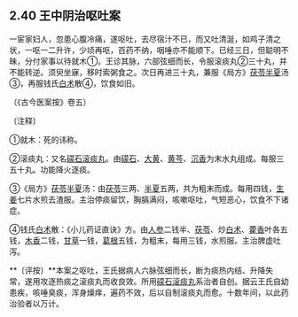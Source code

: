 ## 2.40 王中阴治呕吐案

一宦家妇人，忽患心腹冷痛，遂呕吐，去尽宿汁不已，而又吐清涎，如鸡子清之状，一呕一二升许，少顷再呕，百药不纳，咽唾亦不能顺下。已经三日，但聪明不昧，分付家事以待就木①。王诊其脉，六部弦细而长，令服滚痰丸②三十丸，并不能转逆。须臾坐寐，移时索粥食之。次日再进三十丸，兼服《局方》[茯苓](https://www.gmzyjc.com/read/bc/bc05-0.0.1.0.0.md)[半夏](https://www.gmzyjc.com/read/bc/bc16-0.1.1.0.0.md)汤③，再服钱氏[白术](https://www.gmzyjc.com/read/bc/bc17-0.1.5.0.0.md)散④，饮食如旧。

（《古今医案按》卷五）

〔注释〕

①就木：死的讳称。

②滚痰丸：又名[礞石滚痰丸](https://www.gmzyjc.com/read/fjx/fjx12-0.5.0.0.0.md)。由[礞石](https://www.gmzyjc.com/read/bc/bc16-0.2.9.0.0.md)、[大黄](https://www.gmzyjc.com/read/bc/bc02-0.1.1.0.0.md)、[黄芩](https://www.gmzyjc.com/read/bc/bc03-0.2.1.0.0.md)、[沉香](https://www.gmzyjc.com/read/bc/bc11-0.0.9.0.0.md)为末水丸组成。每服三五十丸。功能降火逐痰。

③《局方》[茯苓](https://www.gmzyjc.com/read/bc/bc05-0.0.1.0.0.md)[半夏](https://www.gmzyjc.com/read/bc/bc16-0.1.1.0.0.md)汤：由[茯苓](https://www.gmzyjc.com/read/bc/bc05-0.0.1.0.0.md)三两、[半夏](https://www.gmzyjc.com/read/bc/bc16-0.1.1.0.0.md)五两，共为粗末而成。每用四钱，[生姜](https://www.gmzyjc.com/read/bc/bc01-1.1.13.0.0.md)七片水煎去渣服。主治停痰留饮，胸膈满闷，咳嗽呕吐，气短恶心，饮食不下诸症。

④钱氏[白术](https://www.gmzyjc.com/read/bc/bc17-0.1.5.0.0.md)散：《小儿药证直诀》方。由[人参](https://www.gmzyjc.com/read/bc/bc17-0.1.1.0.0.md)二钱半、[茯苓](https://www.gmzyjc.com/read/bc/bc05-0.0.1.0.0.md)、炒[白术](https://www.gmzyjc.com/read/bc/bc17-0.1.5.0.0.md)、[藿香](https://www.gmzyjc.com/read/bc/bc04-0.0.1.0.0.md)叶各五钱，[木香](https://www.gmzyjc.com/read/bc/bc11-0.0.5.0.0.md)二钱，[甘草](https://www.gmzyjc.com/read/bc/bc17-0.1.8.0.0.md)一钱，[葛根](https://www.gmzyjc.com/read/bc/bc01-1.2.8.0.0.md)五钱，为粗末，每用三钱，水煎服。主治脾虚吐泻。

**〔评按〕**本案之呕吐，王氏据病人六脉弦细而长，断为痰热内结、升降失常，遂用攻逐热痰之滚痰丸而收良效。所用[礞石滚痰丸](https://www.gmzyjc.com/read/fjx/fjx12-0.5.0.0.0.md)系治者自创。据云王氏自幼患疾，咳唾臭痰，浑身燥痒，遍药不效，后以自制滚痰丸而愈。十数年间，以此药治验者以万计。
